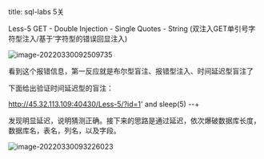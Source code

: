 title: sql-labs 5关

Less-5 GET - Double Injection - Single Quotes - String (双注入GET单引号字符型注入/基于’字符型的错误回显注入)

![image-20220330092509735](C:\Users\Lenovo\AppData\Roaming\Typora\typora-user-images\image-20220330092509735.png)

看到这个报错信息，第一反应就是布尔型盲注、报错型注入、时间延迟型盲注了

下面给出验证时间延迟型的盲注：

http://45.32.113.109:40430/Less-5/?id=1' and sleep(5) --+

发现明显延迟，说明猜测正确。接下来的思路是通过延迟，依次爆破数据库长度，数据库名，表名，列名，以及字段。

![image-20220330093226023](C:\Users\Lenovo\AppData\Roaming\Typora\typora-user-images\image-20220330093226023.png)